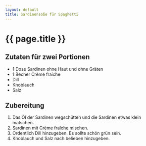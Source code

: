```yaml
---
layout: default
title: Sardinensoße für Spaghetti
---
```


# {{ page.title }}

## Zutaten für zwei Portionen

- 1 Dose Sardinen ohne Haut und ohne Gräten
- 1 Becher Crème fraîche
- Dill
- Knoblauch
- Salz

## Zubereitung

1. Das Öl der Sardinen wegschütten und die Sardinen etwas klein matschen.
2. Sardinen mit Crème fraîche mischen.
3. Ordentlich Dill hinzugeben. Es sollte schön grün sein.
4. Knoblauch und Salz nach belieben hinzugeben.
